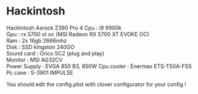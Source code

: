 # Hackintosh
Hackintosh Asrock Z390 Pro 4
Cpu : i9 9900k</br>
Gpu : rx 5700 xt oc (MSI Radeon RX 5700 XT EVOKE OC)</br>
Ram : 2x 16gb 2666mhz</br>
Disk : SSD kingston 240GO</br>
Sound card : Orico SC2 (plug and play)</br>
Monitor : MSI AG32CV</br>
Power Supply : EVGA 850 B3, 850W
Cpu cooler : Enermax ETS-T50A-FSS</br>
Pc case : S-3901 IMPULSE


You should edit the config.plist with clover configurator for your config !
